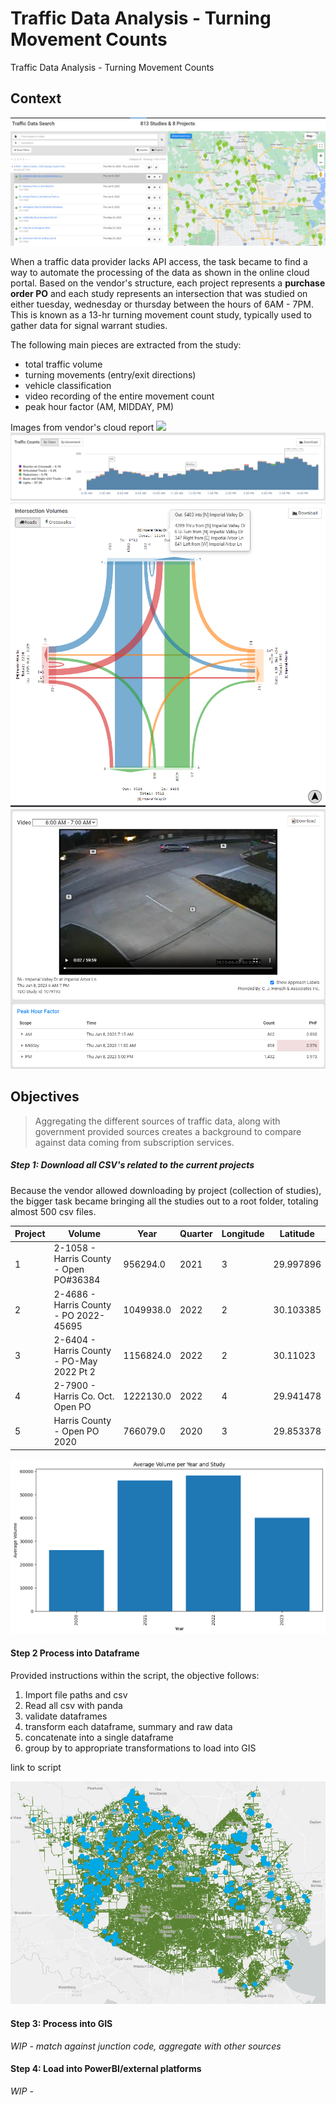 # Traffic Data Analysis - Turning Movement Counts

Traffic Data Analysis - Turning Movement Counts

## Context 

![](images/traffic%20data%20portal.png)

When a traffic data provider lacks API access, the task became to find a way to automate the processing of the data as shown in the online cloud portal.  Based on the vendor's structure, each project represents a **purchase order PO** and each study represents an intersection that was studied on either tuesday, wednesday or thursday between the hours of 6AM - 7PM. This is known as a 13-hr turning movement count study, typically used to gather data for signal warrant studies. 

The following main pieces are extracted from the study:
- total traffic volume 
- turning movements (entry/exit directions)
- vehicle classification
- video recording of the entire movement count 
- peak hour factor (AM, MIDDAY, PM)

Images from vendor's cloud report
![](images/traffic%20could%20maps.png)
![](images/turning%20movement%20count%20chart.png)
![](images/turning%20movement%20count.png)
![](images/video%20and%20peak%20hour%20factors.png)

## Objectives 

> Aggregating the different sources of traffic data, along with government provided sources creates a background to compare against data coming from subscription services. 

##### Step 1: Download all CSV's related to the current projects 
Because the vendor allowed downloading by project (collection of studies), the bigger task became bringing all the studies out to a root folder, totaling almost 500 csv files. 

|Project|Volume|Year|Quarter|Longitude|Latitude|
|---|---|---|---|---|---|
|1|2-1058 - Harris County - Open PO#36384|956294.0|2021|3|29.997896|-95.797362|
|2|2-4686 - Harris County - PO 2022-45695|1049938.0|2022|2|30.103385|-95.499133|
|3|2-6404 - Harris County - PO-May 2022 Pt 2|1156824.0|2022|2|30.11023|-95.512759|
|4|2-7900 - Harris Co. Oct. Open PO|1222130.0|2022|4|29.941478|-95.762904|
|5|Harris County - Open PO 2020|766079.0|2020|3|29.853378|-95.683233|

![](images/average%20volume%20tracked%20per%20year.png)

#### Step 2 Process into Dataframe

Provided instructions within the script, the objective follows: 
1. Import file paths and csv 
2. Read all csv with panda
3. validate dataframes
4. transform each dataframe, summary and raw data 
5. concatenate into a single dataframe
6. group by to appropriate transformations to load into GIS

link to script

![](images/Preview%20of%20studies%20in%20GIS.png)

#### Step 3: Process into GIS 

*WIP - match against junction code, aggregate with other sources* 

#### Step 4: Load into PowerBI/external platforms

*WIP -*

